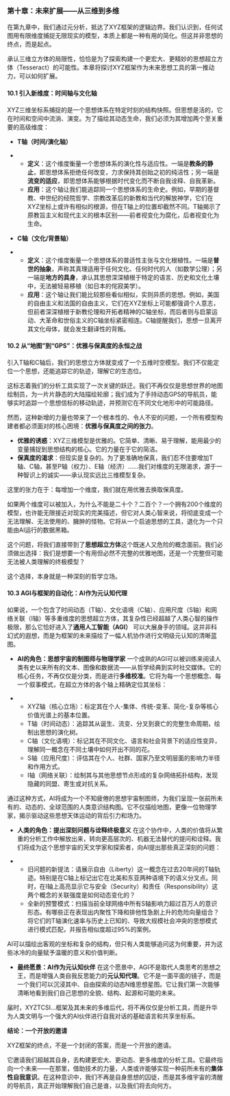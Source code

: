 ### 第十章：未来扩展——从三维到多维

在第九章中，我们通过元分析，抵达了XYZ框架的逻辑边界。我们认识到，任何试图用有限维度捕捉无限现实的模型，本质上都是一种有用的简化。但这并非思想的终点，而是起点。

承认三维立方体的局限性，恰恰是为了探索构建一个更宏大、更精妙的思想超立方体（Tesseract）的可能性。本章将探讨XYZ框架作为未来思想工具的第一推动力，可以如何扩展。



#### 10.1 引入新维度：时间轴与文化轴

XYZ三维坐标系捕捉的是一个思想体系在特定时刻的结构快照。但思想是活的，它在时间和空间中流淌、演变。为了描绘其动态生命，我们必须为其增加两个至关重要的高级维度：

- **T轴（时间/演化轴）**

- - **定义**：这个维度衡量一个思想体系的演化性与适应性。一端是**教条的静止**，即思想体系拒绝任何改变，力求保持其创始之初的纯洁性；另一端是**流变的适应**，即思想体系能够根据时代变化而不断自我诠释、自我革新。
  - **应用**：这个轴让我们能追踪同一个思想体系的生命史。例如，早期的基督教、中世纪的经院哲学、宗教改革后的新教和当代的解放神学，它们在XYZ坐标上或许有相似的根源，但在T轴上的位置却截然不同。T轴揭示了原教旨主义和现代主义的根本区别——前者视变化为腐化，后者视变化为生命。

- **C轴（文化/背景轴）**

- - **定义**：这个维度衡量一个思想体系的普适性主张与文化根植性。一端是**普世的抽象**，声称其真理适用于任何文化、任何时代的人（如数学公理）；另一端是**地方的具身**，承认其思想深深植根于特定的语言、历史和文化土壤中，无法被轻易移植（如日本的侘寂美学）。
  - **应用**：这个轴让我们能比较那些看似相似，实则异质的思想。例如，美国的自由主义和法国的自由主义，它们在XYZ坐标上可能都强调个人意志，但前者深深植根于新教伦理和开拓者精神的C轴坐标，而后者则与启蒙运动、大革命和世俗主义的C轴坐标紧密相连。C轴提醒我们，思想一旦离开其文化母体，就会发生翻译性的背叛。

#### 10.2 从“地图”到“GPS”：优雅与保真度的永恒之战

引入T轴和C轴后，我们的思想立方体就变成了一个五维时空模型。我们不仅能定位一个思想，还能追踪它的轨迹，理解它的生态位。

这标志着我们的分析工具实现了一次关键的跃迁。我们不再仅仅是思想世界的地图绘制员，为一片片静态的大陆描绘轮廓；我们成为了手持动态GPS的导航员，能够实时追踪一个思想信标的移动轨迹，并预测它在不同文化地形中的可能路径。

然而，这种新增的力量也带来了一个根本性的、令人不安的问题，一个所有模型构建者都必须面对的核心困境：**优雅与保真度之间的张力**。

- **优雅的诱惑**：XYZ三维模型是优雅的。它简单、清晰、易于理解，能用最少的变量捕捉到思想结构的核心。它的力量在于它的简洁。
- **保真度的渴求**：但现实是复杂的。为了更准确地保真，我们忍不住要增加T轴、C轴，甚至P轴（权力）、E轴（经济）……我们对维度的无限渴求，源于一种智识上的诚实——承认现实远比三维模型复杂。

这里的张力在于：每增加一个维度，我们就在用优雅去换取保真度。

如果两个维度可以被加入，为什么不能是二十个？二百个？一个拥有200个维度的模型，也许能无限接近对现实的完美描述，但它对人类心智来说，将彻底变成一个无法理解、无法使用的、臃肿的怪物。它将从一个启迪思想的工具，退化为一个只能由AI运行的数据黑箱。

这个问题，将我们直接带到了**思想超立方体**这个既迷人又危险的概念面前。我们必须做出选择：我们是想要一个有用但必然不完整的优雅地图，还是一个完整但可能无法被人类理解的终极模型？

这个选择，本身就是一种深刻的哲学立场。



#### 10.3 AGI与框架的自动化：AI作为元认知代理

如果说，一个包含了时间动态（T轴）、文化语境（C轴）、应用尺度（S轴）和网络关联（I轴）等多重维度的思想超立方体，其复杂性已经超越了人类心智的操作极限，那么它恰好进入了**通用人工智能（AGI）** 可以大展身手的领域。这并非科幻式的遐想，而是为框架的未来描绘了一幅人机协作进行文明级元认知的清晰蓝图。

- **AI的角色：思想宇宙的制图师与物理学家**
       一个成熟的AGI可以被训练来阅读人类有史以来所有的文本、图像和数据流——从哲学经典到实时社交媒体。它的核心任务，不再仅仅是分类，而是进行**多维校准**。它将为每一个思想概念、每一个叙事模式，在超立方体的各个轴上精确定位其坐标：

- - XYZ轴（核心立场）：标定其在个人-集体、传统-变革、简化-复杂等核心价值光谱上的基本位置。
  - T轴（时间动态）：追踪其从诞生、流变、分叉到衰亡的完整生命周期，绘制出思想的演化树。
  - C轴（文化语境）：标记其在不同文化、语言和社会背景下的适应性变异，理解同一概念在不同土壤中如何开出不同的花。
  - S轴（应用尺度）：评估其在个人、社群、国家乃至文明层面的影响力半径和作用方式。
  - I轴（网络关联）：绘制其与其他思想节点形成的复杂网络拓扑结构，发现隐藏的同盟、寄生或对抗关系。

通过这种方式，AI将成为一个不知疲倦的思想宇宙制图师，为我们呈现一张前所未有的、动态的、全球范围的人类意识结构图。它不仅描绘地图，更像一位物理学家，揭示驱动这些思想天体运动的背后引力和场力。

- **人类的角色：提出深刻问题与诠释终极意义**
       在这个协作中，人类的价值将从繁重的分析工作中解放出来，转向更高层次的、机器无法替代的提问和诠释。我们将成为这个思想宇宙的天文学家和探索者，向AI提出那些真正深刻的问题：

- - 旧问题的新提法：请展示自由（Liberty）这一概念在过去20年间的T轴轨迹。特别是在C轴上标记出它在北美和东亚两种语境下的语义分叉点。同时，在I轴上高亮显示它与安全（Security）和责任（Responsibility）这两个概念的关联强度是如何动态变化的？
  - 全新的预警模式：扫描当前全球网络中所有S轴影响力超过百万人的意识形态。有哪些正在表现出内聚性下降和排他性急剧上升的危险向量组合？将它们的T轴演化速率与历史上已知的、导致大规模社会冲突的思想模式进行模式匹配，并报告相似度超过95%的案例。

AI可以描绘出客观的坐标和复杂的结构，但只有人类能够追问这为何重要，并为这些冰冷的向量赋予温暖的意义和价值判断。

- **最终愿景：AI作为元认知伙伴**
       在这个愿景中，AGI不是取代人类思考的思想之王，而是增强人类自我反思能力的**元认知代理**。它不是一面平面的镜子，而是一个我们可以沉浸其中、自由探索的动态N维思想星图。它让我们第一次能够清晰地看到我们自己思想的全貌、结构、起源和可能的未来。

届时，XYZTCSI...框架及其未来的多维后代，将不再仅仅是分析工具，而是升华为人类文明与一个强大的AI伙伴进行自我对话的基础语言和共享坐标系。



**结论：一个开放的邀请**

XYZ框架的终点，不是一个封闭的答案，而是一个开放的邀请。

它邀请我们超越其自身，去构建更宏大、更动态、更多维度的分析工具。它最终指向一个未来——在那里，借助技术的力量，人类或许能够实现一种前所未有的**集体性自我意识**。在这种意识中，我们不再是自身思想的囚徒，而是其多维宇宙的清醒的导航员，真正开始理解我们自己是谁，以及我们将去向何方。